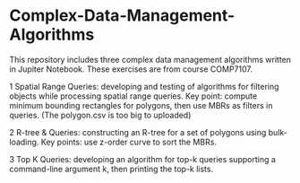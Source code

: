 # Complex-Data-Management-Algorithms
This repository includes three complex data management algorithms written in Jupiter Notebook. These exercises are from course COMP7107.   

1 Spatial Range Queries: developing and testing of algorithms for filtering objects while processing spatial range queries. Key point: compute minimum bounding rectangles for polygons, then use MBRs as filters in queries.  (The polygon.csv is too big to uploaded)

2 R-tree & Queries: constructing an R-tree for a set of polygons using bulk-loading. Key points: use z-order curve to sort the MBRs.  

3 Top K Queries: developing an algorithm for top-k queries supporting a command-line argument k, then printing the top-k lists. 
